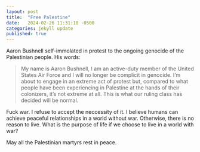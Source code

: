 ```yaml
---
layout: post
title:  "Free Palestine"
date:   2024-02-26 11:31:18 -0500
categories: jekyll update
published: true
---
```


Aaron Bushnell self-immolated in protest to the ongoing genocide of the Palestinian people. His words:
> My name is Aaron Bushnell, I am an active-duty member of the United States Air Force and I will no longer be complicit in genocide. I’m about to engage in an extreme act of protest but, compared to what people have been experiencing in Palestine at the hands of their colonizers, it’s not extreme at all. This is what our ruling class has decided will be normal.

Fuck war. I refuse to accept the neccessity of it. I believe humans can achieve peaceful relationships in a world without war. Otherwise, there is no reason to live. What is the purpose of life if we choose to live in a world with war?

May all the Palestinian martyrs rest in peace.
